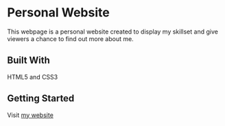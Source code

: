 # Personal Website

This webpage is a personal website created to display my skillset and give viewers a chance to find out more about me.

## Built With

HTML5 and CSS3

## Getting Started

Visit [my website](https://tim-heck.github.io/)